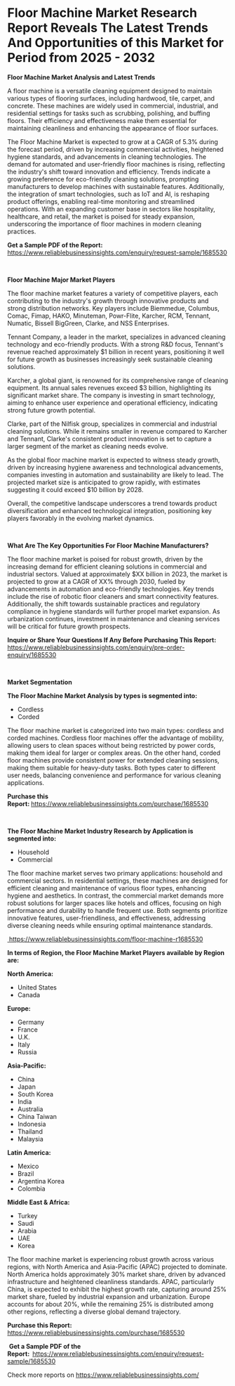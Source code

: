 <p><h1>Floor Machine Market Research Report Reveals The Latest Trends And Opportunities of this Market for Period from 2025 - 2032</h1></p><p><strong>Floor Machine Market Analysis and Latest Trends</strong></p>
<p><p>A floor machine is a versatile cleaning equipment designed to maintain various types of flooring surfaces, including hardwood, tile, carpet, and concrete. These machines are widely used in commercial, industrial, and residential settings for tasks such as scrubbing, polishing, and buffing floors. Their efficiency and effectiveness make them essential for maintaining cleanliness and enhancing the appearance of floor surfaces.</p><p>The Floor Machine Market is expected to grow at a CAGR of 5.3% during the forecast period, driven by increasing commercial activities, heightened hygiene standards, and advancements in cleaning technologies. The demand for automated and user-friendly floor machines is rising, reflecting the industry's shift toward innovation and efficiency. Trends indicate a growing preference for eco-friendly cleaning solutions, prompting manufacturers to develop machines with sustainable features. Additionally, the integration of smart technologies, such as IoT and AI, is reshaping product offerings, enabling real-time monitoring and streamlined operations. With an expanding customer base in sectors like hospitality, healthcare, and retail, the market is poised for steady expansion, underscoring the importance of floor machines in modern cleaning practices.</p></p>
<p><strong>Get a Sample PDF of the Report:&nbsp;</strong> <a href="https://www.reliablebusinessinsights.com/enquiry/request-sample/1685530?utm_campaign=2275&utm_medium=2&utm_source=Github&utm_content=ia&utm_term=18022025&utm_id=floor-machine">https://www.reliablebusinessinsights.com/enquiry/request-sample/1685530</a></p>
<p>&nbsp;</p>
<p><strong>Floor Machine Major Market Players</strong></p>
<p><p>The floor machine market features a variety of competitive players, each contributing to the industry's growth through innovative products and strong distribution networks. Key players include Biemmedue, Columbus, Comac, Fimap, HAKO, Minuteman, Powr-Flite, Karcher, RCM, Tennant, Numatic, Bissell BigGreen, Clarke, and NSS Enterprises.</p><p>Tennant Company, a leader in the market, specializes in advanced cleaning technology and eco-friendly products. With a strong R&D focus, Tennant's revenue reached approximately $1 billion in recent years, positioning it well for future growth as businesses increasingly seek sustainable cleaning solutions.</p><p>Karcher, a global giant, is renowned for its comprehensive range of cleaning equipment. Its annual sales revenues exceed $3 billion, highlighting its significant market share. The company is investing in smart technology, aiming to enhance user experience and operational efficiency, indicating strong future growth potential.</p><p>Clarke, part of the Nilfisk group, specializes in commercial and industrial cleaning solutions. While it remains smaller in revenue compared to Karcher and Tennant, Clarke's consistent product innovation is set to capture a larger segment of the market as cleaning needs evolve.</p><p>As the global floor machine market is expected to witness steady growth, driven by increasing hygiene awareness and technological advancements, companies investing in automation and sustainability are likely to lead. The projected market size is anticipated to grow rapidly, with estimates suggesting it could exceed $10 billion by 2028.</p><p>Overall, the competitive landscape underscores a trend towards product diversification and enhanced technological integration, positioning key players favorably in the evolving market dynamics.</p></p>
<p>&nbsp;</p>
<p><strong>What Are The Key Opportunities For Floor Machine Manufacturers?</strong></p>
<p><p>The floor machine market is poised for robust growth, driven by the increasing demand for efficient cleaning solutions in commercial and industrial sectors. Valued at approximately $XX billion in 2023, the market is projected to grow at a CAGR of XX% through 2030, fueled by advancements in automation and eco-friendly technologies. Key trends include the rise of robotic floor cleaners and smart connectivity features. Additionally, the shift towards sustainable practices and regulatory compliance in hygiene standards will further propel market expansion. As urbanization continues, investment in maintenance and cleaning services will be critical for future growth prospects.</p></p>
<p><strong>Inquire or Share Your Questions If Any Before Purchasing This Report:</strong> <a href="https://www.reliablebusinessinsights.com/enquiry/pre-order-enquiry/1685530?utm_campaign=2275&utm_medium=2&utm_source=Github&utm_content=ia&utm_term=18022025&utm_id=floor-machine">https://www.reliablebusinessinsights.com/enquiry/pre-order-enquiry/1685530</a></p>
<p>&nbsp;</p>
<p><strong>Market Segmentation</strong></p>
<p><strong>The Floor Machine Market Analysis by types is segmented into:</strong></p>
<p><ul><li>Cordless</li><li>Corded</li></ul></p>
<p><p>The floor machine market is categorized into two main types: cordless and corded machines. Cordless floor machines offer the advantage of mobility, allowing users to clean spaces without being restricted by power cords, making them ideal for larger or complex areas. On the other hand, corded floor machines provide consistent power for extended cleaning sessions, making them suitable for heavy-duty tasks. Both types cater to different user needs, balancing convenience and performance for various cleaning applications.</p></p>
<p><strong>Purchase this Report:&nbsp;</strong><a href="https://www.reliablebusinessinsights.com/purchase/1685530?utm_campaign=2275&utm_medium=2&utm_source=Github&utm_content=ia&utm_term=18022025&utm_id=floor-machine">https://www.reliablebusinessinsights.com/purchase/1685530</a></p>
<p>&nbsp;</p>
<p><strong>The Floor Machine Market Industry Research by Application is segmented into:</strong></p>
<p><ul><li>Household</li><li>Commercial</li></ul></p>
<p><p>The floor machine market serves two primary applications: household and commercial sectors. In residential settings, these machines are designed for efficient cleaning and maintenance of various floor types, enhancing hygiene and aesthetics. In contrast, the commercial market demands more robust solutions for larger spaces like hotels and offices, focusing on high performance and durability to handle frequent use. Both segments prioritize innovative features, user-friendliness, and effectiveness, addressing diverse cleaning needs while ensuring optimal maintenance standards.</p></p>
<p><a href="https://www.reliablebusinessinsights.com/floor-machine-r1685530?utm_campaign=2275&utm_medium=2&utm_source=Github&utm_content=ia&utm_term=18022025&utm_id=floor-machine">&nbsp;https://www.reliablebusinessinsights.com/floor-machine-r1685530</a></p>
<p><strong>In terms of Region, the Floor Machine Market Players available by Region are:</strong></p>
<p>
    <p> <strong> North America: </strong>
        <ul>
            <li>United States</li>
            <li>Canada</li>
        </ul>
        </p> 
    <p> <strong> Europe: </strong>
        <ul>
            <li>Germany</li>
            <li>France</li>
            <li>U.K.</li>
            <li>Italy</li>
            <li>Russia</li>
        </ul>
        </p> 
    <p> <strong> Asia-Pacific: </strong>
        <ul>
            <li>China</li>
            <li>Japan</li>
            <li>South Korea</li>
            <li>India</li>
            <li>Australia</li>
            <li>China Taiwan</li>
            <li>Indonesia</li>
            <li>Thailand</li>
            <li>Malaysia</li>
        </ul>
        </p> 
    <p> <strong> Latin America: </strong>
        <ul>
            <li>Mexico</li>
            <li>Brazil</li>
            <li>Argentina Korea</li>
            <li>Colombia</li>
        </ul>
        </p> 
    <p> <strong> Middle East & Africa: </strong>
        <ul>
            <li>Turkey</li>
            <li>Saudi</li>
            <li>Arabia</li>
            <li>UAE</li>
            <li>Korea</li>
        </ul>
    </p>
    </p>
<p><p>The floor machine market is experiencing robust growth across various regions, with North America and Asia-Pacific (APAC) projected to dominate. North America holds approximately 30% market share, driven by advanced infrastructure and heightened cleanliness standards. APAC, particularly China, is expected to exhibit the highest growth rate, capturing around 25% market share, fueled by industrial expansion and urbanization. Europe accounts for about 20%, while the remaining 25% is distributed among other regions, reflecting a diverse global demand trajectory.</p></p>
<p><strong>Purchase this Report: </strong><a href="https://www.reliablebusinessinsights.com/purchase/1685530?utm_campaign=2275&utm_medium=2&utm_source=Github&utm_content=ia&utm_term=18022025&utm_id=floor-machine">https://www.reliablebusinessinsights.com/purchase/1685530</a></p>
<p>&nbsp;<strong>Get a Sample PDF of the Report:&nbsp;&nbsp;</strong><a href="https://www.reliablebusinessinsights.com/enquiry/request-sample/1685530?utm_campaign=2275&utm_medium=2&utm_source=Github&utm_content=ia&utm_term=18022025&utm_id=floor-machine">https://www.reliablebusinessinsights.com/enquiry/request-sample/1685530</a></p>
<p><strong></strong></p>
<p>Check more reports on <a href="https://www.reliablebusinessinsights.com/?utm_campaign=2275&utm_medium=2&utm_source=Github&utm_content=ia&utm_term=18022025&utm_id=floor-machine">https://www.reliablebusinessinsights.com/</a></p>